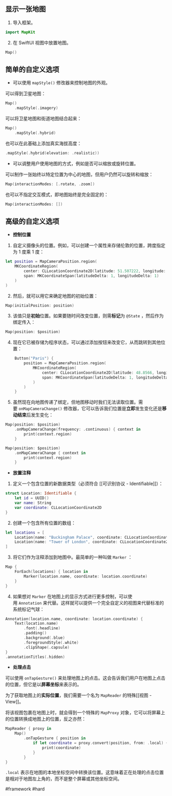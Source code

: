 ## 显示一张地图

1. 导入框架。

```swift
import MapKit 
```

2. 在 SwiftUI 视图中放置地图。

```swift
Map()
```

## 简单的自定义选项

- 可以使用 `mapStyle()` 修改器来控制地图的外观。

可以得到卫星地图：

```swift
Map()
    .mapStyle(.imagery)
```

可以将卫星地图和街道地图结合起来：

```swift
Map()
    .mapStyle(.hybrid)
```

也可以在此基础上添加真实海拔高度：

```swift
.mapStyle(.hybrid(elevation: .realistic))
```

- 可以调整用户使用地图的方式，例如是否可以缩放或旋转位置。

可以制作一张始终以特定位置为中心的地图，但用户仍然可以旋转和缩放：

```swift
Map(interactionModes: [.rotate, .zoom])
```

也可以不指定交互模式，即地图始终是完全固定的：

```swift
Map(interactionModes: [])
```

## 高级的自定义选项

- **控制位置**

1. 自定义摄像头的位置。例如，可以创建一个属性来存储伦敦的位置，跨度指定为 1 度乘 1 度：

```swift
let position = MapCameraPosition.region(
    MKCoordinateRegion(
        center: CLLocationCoordinate2D(latitude: 51.507222, longitude: -0.1275),
        span: MKCoordinateSpan(latitudeDelta: 1, longitudeDelta: 1)
    )
)
```

2. 然后，就可以用它来确定地图的初始位置：

```swift
Map(initialPosition: position)
```

3. 该值只是**初始**位置。如果要随时间改变位置，则需**标记**为 `@State` ，然后作为绑定传入：

```swift
Map(position: $position)
```

4. 现在它已被存储为程序状态，可以通过添加按钮来改变它，从而跳转到其他位置：

```swift
    Button("Paris") {
        position = MapCameraPosition.region(
            MKCoordinateRegion(
                center: CLLocationCoordinate2D(latitude: 48.8566, longitude: 2.3522),
                span: MKCoordinateSpan(latitudeDelta: 1, longitudeDelta: 1)
            )
        )
    }
```

5. 虽然现在向地图传递了绑定，但地图移动时我们无法读取位置。需要 `onMapCameraChange()` 修改器，它可以告诉我们位置是**立即**发生变化还是**移动结束**后发生变化：

```swift
Map(position: $position)
    .onMapCameraChange(frequency: .continuous) { context in
        print(context.region)
    }
```

```swift
Map(position: $position)
    .onMapCameraChange { context in
        print(context.region)
    }
```

- **放置注释**

1. 定义一个包含位置的新数据类型（必须符合 [[可识别协议 - Identifiable]]）：

```swift
struct Location: Identifiable {
    let id = UUID()
    var name: String
    var coordinate: CLLocationCoordinate2D
}
```

2. 创建一个包含所有位置的数组：

```swift
let locations = [
    Location(name: "Buckingham Palace", coordinate: CLLocationCoordinate2D(latitude: 51.501, longitude: -0.141)),
    Location(name: "Tower of London", coordinate: CLLocationCoordinate2D(latitude: 51.508, longitude: -0.076))
]
```

3. 将它们作为注释添加到地图中。最简单的一种叫做 `Marker` ：

```swift
Map {
    ForEach(locations) { location in
        Marker(location.name, coordinate: location.coordinate)
    }
}
```

4. 如果想对 `Marker` 在地图上的显示方式进行更多控制，可以使用 `Annotation` 来代替。这样就可以提供一个完全自定义的视图来代替标准的系统标记气球：

```swift
Annotation(location.name, coordinate: location.coordinate) {
    Text(location.name)
        .font(.headline)
        .padding()
        .background(.blue)
        .foregroundStyle(.white)
        .clipShape(.capsule)
}
.annotationTitles(.hidden)
```

- **处理点击**

可以使用 `onTapGesture()` 来处理地图上的点击。这会告诉我们用户在地图上点击的位置，但它是以**屏幕坐标**来表示的。

为了获取地图上的**实际位置**，我们需要一个名为 `MapReader` 的特殊[[视图 - View]]。

将该视图包裹在地图上时，就会得到一个特殊的 `MapProxy` 对象，它可以将屏幕上的位置转换成地图上的位置，反之亦然：

```swift
MapReader { proxy in
    Map()
        .onTapGesture { position in
            if let coordinate = proxy.convert(position, from: .local) {
                print(coordinate)
            }
        }
}
```

`.local` 表示在地图的本地坐标空间中转换该位置。这意味着正在处理的点击位置是相对于地图左上角的，而不是整个屏幕或其他坐标空间。

#framework #hard 